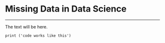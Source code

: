 # Missing Data in Data Science

--- 

The text will be here. 

```{python}
print ('code works like this')
```

 